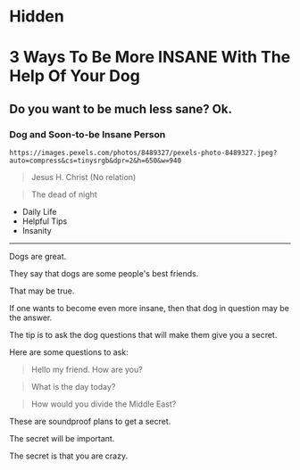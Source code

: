 # Hidden

# 3 Ways To Be More INSANE With The Help Of Your Dog

## Do you want to be much less sane? Ok.

### Dog and Soon-to-be Insane Person

`https://images.pexels.com/photos/8489327/pexels-photo-8489327.jpeg?auto=compress&cs=tinysrgb&dpr=2&h=650&w=940`

> Jesus H. Christ (No relation)

> The dead of night

- Daily Life
- Helpful Tips
- Insanity

---

Dogs are great.

They say that dogs are some people's best friends.

That may be true.

If one wants to become even more insane, then that dog in question may be the answer.

The tip is to ask the dog questions that will make them give you a secret.

Here are some questions to ask:

> Hello my friend. How are you?

> What is the day today?

> How would you divide the Middle East?

These are soundproof plans to get a secret.

The secret will be important.

The secret is that you are crazy.
